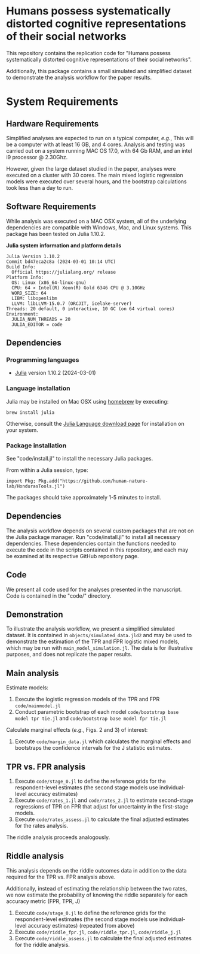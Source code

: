 # Humans possess systematically distorted cognitive representations of their social networks

This repository contains the replication code for "Humans possess systematically distorted cognitive representations of their social networks".

Additionally, this package contains a small simulated and simplified dataset to demonstrate the analysis workflow for the paper results.

# System Requirements

## Hardware Requirements

Simplified analyses are expected to run on a typical computer, _e.g._, This will be a computer with at least 16 GB, and 4 cores. Analysis and testing was carried out on a system running MAC OS 17.0, with 64 Gb RAM, and an intel i9 processor @ 2.30Ghz.

However, given the large dataset studied in the paper, analyses were executed on a cluster with 30 cores. The main mixed logistic regression models were executed over several hours, and the bootstrap calculations took less than a day to run.

## Software Requirements

While analysis was executed on a MAC OSX system, all of the underlying dependencies are compatible with Windows, Mac, and Linux systems. This package has been tested on Julia 1.10.2.

**Julia system information and platform details**

```
Julia Version 1.10.2
Commit bd47eca2c8a (2024-03-01 10:14 UTC)
Build Info:
  Official https://julialang.org/ release
Platform Info:
  OS: Linux (x86_64-linux-gnu)
  CPU: 64 × Intel(R) Xeon(R) Gold 6346 CPU @ 3.10GHz
  WORD_SIZE: 64
  LIBM: libopenlibm
  LLVM: libLLVM-15.0.7 (ORCJIT, icelake-server)
Threads: 20 default, 0 interactive, 10 GC (on 64 virtual cores)
Environment:
  JULIA_NUM_THREADS = 20
  JULIA_EDITOR = code
```

## Dependencies

### Programming languages

* [Julia](https://julialang.org) version 1.10.2 (2024-03-01)

### Language installation

Julia may be installed on Mac OSX using [homebrew](https://brew.sh) by executing:

```shell
brew install julia
```

Otherwise, consult the [Julia Language download page](https://julialang.org/downloads/) for installation on your system.

### Package installation

See "code/install.jl" to install the necessary Julia packages.

From within a Julia session, type:

```{julia}
import Pkg; Pkg.add("https://github.com/human-nature-lab/HondurasTools.jl")
```

The packages should take approximately 1-5 minutes to install.

## Dependencies

The analysis workflow depends on several custom packages that are not on the Julia package manager. Run "code/install.jl" to install all necessary dependencies. These dependencies contain the functions needed to execute the code in the scripts contained in this repository, and each may be examined at its respective GitHub repository page.

## Code

We present all code used for the analyses presented in the manuscript. Code is contained in the "code/" directory.

## Demonstration

To illustrate the analysis workflow, we present a simplified simulated dataset. It is contained in `objects/simulated_data.jld2` and may be used to demonstrate the estimation of the TPR and FPR logistic mixed models, which may be run with `main_model_simulation.jl`. The data is for illustrative purposes, and does not replicate the paper results.

## Main analysis

Estimate models:
1. Execute the logistic regression models of the TPR and FPR `code/mainmodel.jl`
2. Conduct parametric bootstrap of each model `code/bootstrap base model tpr tie.jl` and `code/bootstrap base model fpr tie.jl`

Calculate marginal effects (_e.g._, Figs. 2 and 3) of interest:
1. Execute `code/margin_data.jl` which calculates the marginal effects and bootstraps the confidence intervals for the J statistic estimates.

## TPR vs. FPR analysis

1. Execute `code/stage_0.jl` to define the reference grids for the respondent-level estimates (the second stage models use individual-level accuracy estimates)
2. Execute `code/rates_1.jl` and `code/rates_2.jl` to estimate second-stage regressions of TPR on FPR that adjust for uncertainty in the first-stage models.
3. Execute `code/rates_assess.jl` to calculate the final adjusted estimates for the rates analysis.

The riddle analysis proceeds analogously.

## Riddle analysis

This analysis depends on the riddle outcomes data in addition to the data required for the TPR vs. FPR analysis above.

Additionally, instead of estimating the relationship between the two rates, we now estimate the probability of knowing the riddle separately for each accuracy metric (FPR, TPR, J)

1. Execute `code/stage_0.jl` to define the reference grids for the respondent-level estimates (the second stage models use individual-level accuracy estimates) (repeated from above)
2. Execute `code/riddle_fpr.jl`, `code/riddle_tpr.jl`, `code/riddle_j.jl`
3. Execute `code/riddle_assess.jl` to calculate the final adjusted estimates for the riddle analysis.
